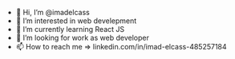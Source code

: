 - 👋 Hi, I’m @imadelcass
- 👀 I’m interested in web develepment
- 🌱 I’m currently learning React JS
- 💞️ I’m looking for work as web developer 
- 📫 How to reach me => linkedin.com/in/imad-elcass-485257184
